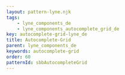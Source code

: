 ```yaml
---
layout: pattern-lyne.njk
tags: 
    - lyne_components_de
    - lyne_components_autocomplete_grid_de
key: autocomplete-grid-lyne_de
title: Autocomplete-Grid
parent: lyne_components_de
keywords: autocomplete-grid
order: 60
patternId: sbbAutocompleteGrid
---
```

